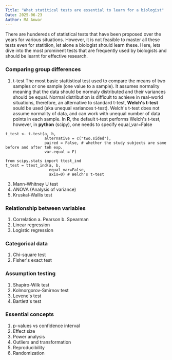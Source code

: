 ```yaml
---
Title: "What statitical tests are essential to learn for a biologist"
Date: 2025-06-23
Author: MA Anwar
---
```

There are hundereds of statistical tests that have been proposed over the years for various situations. However, it is not feasible to master all these tests even for statitiion, let alone a biologist should learn these. Here, lets dive into the most prominent tests that are frequently used by biologists and should be learnt for effective research. 

### **Comparing group differences**
1. t-test
  The most basic stattistical test used to compare the means of two samples or one sample (one value to a sample). It assumes normality meaning that the data should be normaly distributed and their variances should be equal. Normal distribution is difficult to achieve in real-world situations, therefore, an alternative    to standard t-test, **Welch's t-test** sould be used (aka unequal variances t-test). Welch's t-test does not assume normality of data, and can work with unequal number of data points in each sample. In **R**, the default t-test performs Welch's t-test, however, in **python** (scipy), one needs to specify equal_var=False
```{r}
t_test <- t.test(a, b,
                 alternative = c("two.sided"),
                 paired = False, # whether the study subjects are same before and after teh exp.
                 var.equal = F)
```


```{python}
from scipy.stats import ttest_ind
t_test = ttest_ind(a, b,
                   equal_var=False,
                   axis=0) # Welch's t-test 
```


3. Mann-Whitney U test
4. ANOVA (Analysis of variance)
5. Kruskal-Wallis test

### **Relationship between variables**
1. Correlation
  a. Pearson
  b. Spearman
2. Linear regression
3. Logistic regression

### **Categorical data**
1. Chi-square test
2. Fisher's exact test

### **Assumption testing**
1. Shapiro-Wilk test
2. Kolmorgorov-Smirnov test
3. Levene's test
4. Bartlett's test

### **Essential concepts**
1. p-values vs confidence interval
2. Effect size
3. Power analysis
4. Outliers and transformation
5. Reproducibility
6. Randomization
